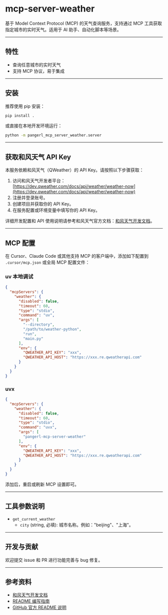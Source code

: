 # mcp-server-weather

基于 Model Context Protocol (MCP) 的天气查询服务，支持通过 MCP 工具获取指定城市的实时天气。适用于 AI 助手、自动化脚本等场景。

---

## 特性
- 查询任意城市的实时天气
- 支持 MCP 协议，易于集成

---

## 安装

推荐使用 pip 安装：

```bash
pip install .
```

或直接在本地开发环境运行：

```bash
python -m pangerl_mcp_server_weather.server
```

---

## 获取和风天气 API Key

本服务依赖和风天气（QWeather）的 API Key。请按照以下步骤获取：

1. 访问和风天气开发者平台：[https://dev.qweather.com/docs/api/weather/weather-now](https://dev.qweather.com/docs/api/weather/weather-now)
2. 注册并登录账号。
3. 创建项目并获取你的 API Key。
4. 在服务配置或环境变量中填写你的 API Key。

详细开发配置和 API 使用说明请参考和风天气官方文档：[和风天气开发文档](https://dev.qweather.com/docs/)。

---

## MCP 配置

在 Cursor、Claude Code 或其他支持 MCP 的客户端中，添加如下配置到 `.cursor/mcp.json` 或全局 MCP 配置文件：

### uv 本地调试

```json
{
  "mcpServers": {
    "weather": {
      "disabled": false,
      "timeout": 60,
      "type": "stdio",
      "command": "uv",
      "args": [
        "--directory",
        "/path/to/weather-python",
        "run",
        "main.py"
      ],
      "env": {
        "QWEATHER_API_KEY": "xxx",
        "QWEATHER_API_HOST": "https://xxx.re.qweatherapi.com"
      }
    }
  }
}
```

### uvx

```json
{
  "mcpServers": {
    "weather": {
      "disabled": false,
      "timeout": 60,
      "type": "stdio",
      "command": "uvx",
      "args": [
        "pangerl-mcp-server-weather"
      ],
      "env": {
        "QWEATHER_API_KEY": "xxx",
        "QWEATHER_API_HOST": "https://xxx.re.qweatherapi.com"
      }
    }
  }
}
```

添加后，重启或刷新 MCP 设置即可。

---

## 工具参数说明

- `get_current_weather`
  - `city` (string, 必填): 城市名称。例如："beijing"、"上海"。

---

## 开发与贡献

欢迎提交 issue 和 PR 进行功能完善与 bug 修复。

---

## 参考资料
- [和风天气开发文档](https://dev.qweather.com/docs/)
- [README 编写指南](https://github.com/Tinymrsb/READMEhowto)
- [GitHub 官方 README 说明](https://docs.github.com/en/repositories/managing-your-repositorys-settings-and-features/customizing-your-repository/about-readmes)

